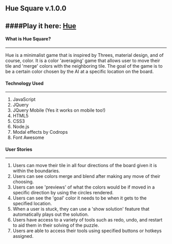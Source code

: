 ## Hue Square v.1.0.0

####Play it here: [Hue](https://hue-the-game.herokuapp.com/)
----

#### What is Hue Square?
----
Hue is a minimalist game that is inspired by Threes, material design, and of course, color. It is a color 'averaging' game that allows user to move their tile and 'merge' colors with the neighboring tile. The goal of the game is to be a certain color chosen by the AI at a specific location on the board.

#### Technology Used
----
1. JavaScript
2. JQuery
3. JQuery Mobile (Yes it works on mobile too!)
4. HTML5
5. CSS3
6. Node.js
7. Modal effects by Codrops
8. Font Awesome

#### User Stories
----
1. Users can move their tile in all four directions of the board given it is within the boundaries.
2. Users can see colors merge and blend after making any move of their choosing.
3. Users can see 'previews' of what the colors would be if moved in a specific direction by using the circles rendered.
4. Users can see the 'goal' color it needs to be when it gets to the specified location.
5. When a user is stuck, they can use a 'show solution' feature that  automatically plays out the solution.
6. Users have access to a variety of tools such as redo, undo, and restart to aid them in their solving of the puzzle.
7. Users are able to access their tools using specified buttons or hotkeys assigned.
